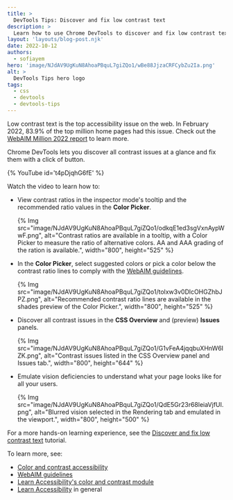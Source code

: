 ```yaml
---
title: >
  DevTools Tips: Discover and fix low contrast text
description: >
  Learn how to use Chrome DevTools to discover and fix low contrast text.
layout: 'layouts/blog-post.njk'
date: 2022-10-12
authors:
  - sofiayem
hero: 'image/NJdAV9UgKuN8AhoaPBquL7giZQo1/wBe88JjzaCRFCybZu2Ia.png'
alt: >
  DevTools Tips hero logo
tags:
  - css
  - devtools
  - devtools-tips
---
```


Low contrast text is the top accessibility issue on the web. In February 2022, 83.9% of the top million home pages had this issue. Check out the [WebAIM Million 2022 report](https://webaim.org/projects/million/#wcag) to learn more.

Chrome DevTools lets you discover all contrast issues at a glance and fix them with a click of button.

{% YouTube id='t4pDjqhG6fE' %}

Watch the video to learn how to:

- View contrast ratios in the inspector mode's tooltip and the recommended ratio values in the **Color Picker**.

  {% Img src="image/NJdAV9UgKuN8AhoaPBquL7giZQo1/odkqE1ed3sgVxnAypWwF.png", alt="Contrast ratios are available in a tooltip, with a Color Picker to measure the ratio of alternative colors. AA and AAA grading of the ration is available.", width="800", height="525" %}

- In the **Color Picker**, select suggested colors or pick a color below the contrast ratio lines to comply with the [WebAIM guidelines](https://webaim.org/standards/wcag/).

  {% Img src="image/NJdAV9UgKuN8AhoaPBquL7giZQo1/tolxw3v0DlcOHGZhbJPZ.png", alt="Recommended contrast ratio lines are available in the shades preview of the Color Picker.", width="800", height="525" %}

- Discover all contrast issues in the **CSS Overview** and (preview) **Issues** panels.

  {% Img src="image/NJdAV9UgKuN8AhoaPBquL7giZQo1/G1vFeA4jqqbuXHnW6IZK.png", alt="Contrast issues listed in the CSS Overview panel and Issues tab.", width="800", height="644" %}

- Emulate vision deficiencies to understand what your page looks like for all your users.

  {% Img src="image/NJdAV9UgKuN8AhoaPBquL7giZQo1/QdE5Gr23r68leiaVjfUI.png", alt="Blurred vision selected in the Rendering tab and emulated in the viewport.", width="800", height="500" %}

For a more hands-on learning experience, see the [Discover and fix low contrast text](/docs/devtools/accessibility/reference/#contrast) tutorial.

To learn more, see:

- [Color and contrast accessibility](https://web.dev/color-and-contrast-accessibility/)
- [WebAIM guidelines](https://webaim.org/standards/wcag/)
- [Learn Accessibility's color and contrast module](https://web.dev/learn/accessibility/color-contrast/)
- [Learn Accessibility](https://web.dev/learn/accessibility/) in general
